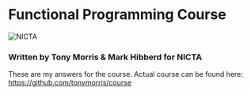 # Functional Programming Course

![NICTA](http://i.imgur.com/sMXB9XB.jpg)

### Written by Tony Morris & Mark Hibberd for NICTA

These are my answers for the course. Actual course can be found here:
https://github.com/tonymorris/course
